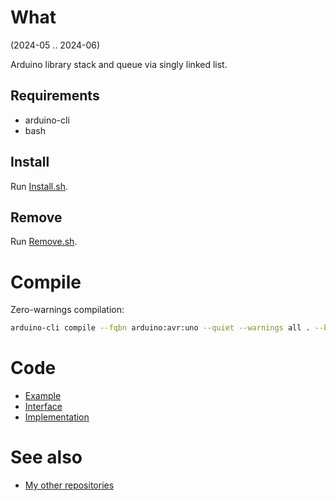 # What

(2024-05 .. 2024-06)

Arduino library stack and queue via singly linked list.

## Requirements

  * arduino-cli
  * bash


## Install

Run [Install.sh](Install.sh).


## Remove

Run [Remove.sh](Remove.sh).


# Compile

Zero-warnings compilation:

```bash
arduino-cli compile --fqbn arduino:avr:uno --quiet --warnings all . --build-property compiler.cpp.extra_flags="-std=c++1z"
```

# Code

* [Example](examples/me_List/me_List.ino)
* [Interface](src/me_List.h)
* [Implementation](src/me_List.cpp)


# See also

* [My other repositories](https://github.com/martin-eden/contents)
